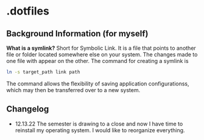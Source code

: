# .dotfiles
## Background Information (for myself)
**What is a symlink?** Short for Symbolic Link. It is a file that points to another file or folder located somewhere else on your system. The changes made to one file with appear on the other. The command for creating a symlink is

```bash
ln -s target_path link path
```

The command allows the flexibility of saving application configurationss, which may then be transferred over to a new system.

## Changelog
- 12.13.22 The semester is drawing to a close and now I have time to reinstall my operating system. I would like to reorganize everything.
